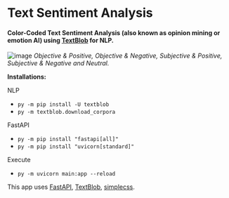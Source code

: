 # Text Sentiment Analysis

#### Color-Coded Text Sentiment Analysis (also known as opinion mining or emotion AI) using [TextBlob](https://textblob.readthedocs.io/en/dev/) for NLP.
![image](https://github.com/J43fura/Text-Sentiment-Analysis/assets/73950268/128cade4-e7b9-4ce9-9243-0130964b354e)
*Objective & Positive, Objective & Negative, Subjective & Positive, Subjective & Negative and Neutral.*

**Installations:**

NLP

- `py -m pip install -U textblob`
- `py -m textblob.download_corpora`

FastAPI

- `py -m pip install "fastapi[all]"`
- `py -m pip install "uvicorn[standard]"`

Execute
- `py -m uvicorn main:app --reload`

This app uses [FastAPI](https://fastapi.tiangolo.com/lo/), [TextBlob](https://textblob.readthedocs.io/en/dev/), [simplecss](https://simplecss.org/).
